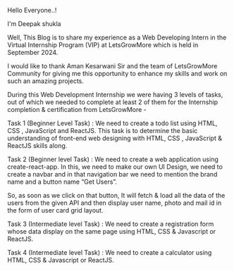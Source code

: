 Hello Everyone..!

I'm Deepak shukla

Well, This Blog is to share my experience as a Web Developing Intern in the Virtual Internship Program (VIP) at LetsGrowMore which is held in September 2024.

I would like to thank Aman Kesarwani Sir and the team of LetsGrowMore Community for giving me this opportunity to enhance my skills and work on such an amazing projects.

During this Web Development Internship we were having 3 levels of tasks, out of which we needed to complete at least 2 of them for the Internship completion & certification from LetsGrowMore -

Task 1 (Beginner Level Task) : We need to create a todo list using HTML, CSS , JavaScript and ReactJS. This task is to determine the basic understanding of front-end web designing with HTML, CSS , JavaScript & ReactJS skills along.

Task 2 (Beginner level Task) : We need to create a web application using create-react-app. In this, we need to make our own UI Design, we need to create a navbar and in that navigation bar we need to mention the brand name and a button name “Get Users”.

So, as soon as we click on that button, It will fetch & load all the data of the users from the given API and then display user name, photo and mail id in the form of user card grid layout.

Task 3 (Intermediate level Task) : We need to create a registration form whose data display on the same page using HTML, CSS & Javascript or ReactJS.

Task 4 (Intermediate level Task) : We need to create a calculator using HTML, CSS & Javascript or ReactJS.
